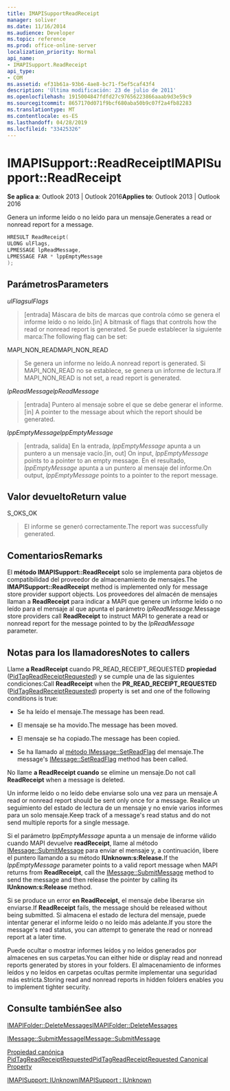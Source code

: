 ```yaml
---
title: IMAPISupportReadReceipt
manager: soliver
ms.date: 11/16/2014
ms.audience: Developer
ms.topic: reference
ms.prod: office-online-server
localization_priority: Normal
api_name:
- IMAPISupport.ReadReceipt
api_type:
- COM
ms.assetid: ef31b61a-93b6-4ae8-bc71-f5ef5caf43f4
description: 'Última modificación: 23 de julio de 2011'
ms.openlocfilehash: 1915004847fdfd27c97656223866aaab9d3e59c9
ms.sourcegitcommit: 8657170d071f9bcf680aba50b9c07f2a4fb82283
ms.translationtype: MT
ms.contentlocale: es-ES
ms.lasthandoff: 04/28/2019
ms.locfileid: "33425326"
---
```

# <a name="imapisupportreadreceipt"></a><span data-ttu-id="306df-103">IMAPISupport::ReadReceipt</span><span class="sxs-lookup"><span data-stu-id="306df-103">IMAPISupport::ReadReceipt</span></span>

  
  
<span data-ttu-id="306df-104">**Se aplica a**: Outlook 2013 | Outlook 2016</span><span class="sxs-lookup"><span data-stu-id="306df-104">**Applies to**: Outlook 2013 | Outlook 2016</span></span> 
  
<span data-ttu-id="306df-105">Genera un informe leído o no leído para un mensaje.</span><span class="sxs-lookup"><span data-stu-id="306df-105">Generates a read or nonread report for a message.</span></span>
  
```cpp
HRESULT ReadReceipt(
ULONG ulFlags,
LPMESSAGE lpReadMessage,
LPMESSAGE FAR * lppEmptyMessage
);
```

## <a name="parameters"></a><span data-ttu-id="306df-106">Parámetros</span><span class="sxs-lookup"><span data-stu-id="306df-106">Parameters</span></span>

 <span data-ttu-id="306df-107">_ulFlags_</span><span class="sxs-lookup"><span data-stu-id="306df-107">_ulFlags_</span></span>
  
> <span data-ttu-id="306df-108">[entrada] Máscara de bits de marcas que controla cómo se genera el informe leído o no leído.</span><span class="sxs-lookup"><span data-stu-id="306df-108">[in] A bitmask of flags that controls how the read or nonread report is generated.</span></span> <span data-ttu-id="306df-109">Se puede establecer la siguiente marca:</span><span class="sxs-lookup"><span data-stu-id="306df-109">The following flag can be set:</span></span>
    
<span data-ttu-id="306df-110">MAPI_NON_READ</span><span class="sxs-lookup"><span data-stu-id="306df-110">MAPI_NON_READ</span></span> 
  
> <span data-ttu-id="306df-111">Se genera un informe no leído.</span><span class="sxs-lookup"><span data-stu-id="306df-111">A nonread report is generated.</span></span> <span data-ttu-id="306df-112">Si MAPI_NON_READ no se establece, se genera un informe de lectura.</span><span class="sxs-lookup"><span data-stu-id="306df-112">If MAPI_NON_READ is not set, a read report is generated.</span></span>
    
 <span data-ttu-id="306df-113">_lpReadMessage_</span><span class="sxs-lookup"><span data-stu-id="306df-113">_lpReadMessage_</span></span>
  
> <span data-ttu-id="306df-114">[entrada] Puntero al mensaje sobre el que se debe generar el informe.</span><span class="sxs-lookup"><span data-stu-id="306df-114">[in] A pointer to the message about which the report should be generated.</span></span>
    
 <span data-ttu-id="306df-115">_lppEmptyMessage_</span><span class="sxs-lookup"><span data-stu-id="306df-115">_lppEmptyMessage_</span></span>
  
> <span data-ttu-id="306df-116">[entrada, salida] En la entrada,  _lppEmptyMessage_ apunta a un puntero a un mensaje vacío.</span><span class="sxs-lookup"><span data-stu-id="306df-116">[in, out] On input,  _lppEmptyMessage_ points to a pointer to an empty message.</span></span> <span data-ttu-id="306df-117">En el resultado,  _lppEmptyMessage_ apunta a un puntero al mensaje del informe.</span><span class="sxs-lookup"><span data-stu-id="306df-117">On output,  _lppEmptyMessage_ points to a pointer to the report message.</span></span> 
    
## <a name="return-value"></a><span data-ttu-id="306df-118">Valor devuelto</span><span class="sxs-lookup"><span data-stu-id="306df-118">Return value</span></span>

<span data-ttu-id="306df-119">S_OK</span><span class="sxs-lookup"><span data-stu-id="306df-119">S_OK</span></span> 
  
> <span data-ttu-id="306df-120">El informe se generó correctamente.</span><span class="sxs-lookup"><span data-stu-id="306df-120">The report was successfully generated.</span></span>
    
## <a name="remarks"></a><span data-ttu-id="306df-121">Comentarios</span><span class="sxs-lookup"><span data-stu-id="306df-121">Remarks</span></span>

<span data-ttu-id="306df-122">El **método IMAPISupport::ReadReceipt** solo se implementa para objetos de compatibilidad del proveedor de almacenamiento de mensajes.</span><span class="sxs-lookup"><span data-stu-id="306df-122">The **IMAPISupport::ReadReceipt** method is implemented only for message store provider support objects.</span></span> <span data-ttu-id="306df-123">Los proveedores del almacén de mensajes llaman a **ReadReceipt** para indicar a MAPI que genere un informe leído o no leído para el mensaje al que apunta el parámetro _lpReadMessage._</span><span class="sxs-lookup"><span data-stu-id="306df-123">Message store providers call **ReadReceipt** to instruct MAPI to generate a read or nonread report for the message pointed to by the  _lpReadMessage_ parameter.</span></span> 
  
## <a name="notes-to-callers"></a><span data-ttu-id="306df-124">Notas para los llamadores</span><span class="sxs-lookup"><span data-stu-id="306df-124">Notes to callers</span></span>

<span data-ttu-id="306df-125">Llame **a ReadReceipt** cuando PR_READ_RECEIPT_REQUESTED **propiedad** ([PidTagReadReceiptRequested](pidtagreadreceiptrequested-canonical-property.md)) y se cumple una de las siguientes condiciones:</span><span class="sxs-lookup"><span data-stu-id="306df-125">Call **ReadReceipt** when the **PR_READ_RECEIPT_REQUESTED** ([PidTagReadReceiptRequested](pidtagreadreceiptrequested-canonical-property.md)) property is set and one of the following conditions is true:</span></span>
  
- <span data-ttu-id="306df-126">Se ha leído el mensaje.</span><span class="sxs-lookup"><span data-stu-id="306df-126">The message has been read.</span></span>
    
- <span data-ttu-id="306df-127">El mensaje se ha movido.</span><span class="sxs-lookup"><span data-stu-id="306df-127">The message has been moved.</span></span>
    
- <span data-ttu-id="306df-128">El mensaje se ha copiado.</span><span class="sxs-lookup"><span data-stu-id="306df-128">The message has been copied.</span></span>
    
- <span data-ttu-id="306df-129">Se ha llamado al [método IMessage::SetReadFlag](imessage-setreadflag.md) del mensaje.</span><span class="sxs-lookup"><span data-stu-id="306df-129">The message's [IMessage::SetReadFlag](imessage-setreadflag.md) method has been called.</span></span> 
    
<span data-ttu-id="306df-130">No llame **a ReadReceipt cuando** se elimine un mensaje.</span><span class="sxs-lookup"><span data-stu-id="306df-130">Do not call **ReadReceipt** when a message is deleted.</span></span> 
  
<span data-ttu-id="306df-131">Un informe leído o no leído debe enviarse solo una vez para un mensaje.</span><span class="sxs-lookup"><span data-stu-id="306df-131">A read or nonread report should be sent only once for a message.</span></span> <span data-ttu-id="306df-132">Realice un seguimiento del estado de lectura de un mensaje y no envíe varios informes para un solo mensaje.</span><span class="sxs-lookup"><span data-stu-id="306df-132">Keep track of a message's read status and do not send multiple reports for a single message.</span></span>
  
<span data-ttu-id="306df-133">Si el parámetro _lppEmptyMessage_ apunta a un mensaje de informe válido cuando MAPI devuelve **readReceipt**, llame al método [IMessage::SubmitMessage](imessage-submitmessage.md) para enviar el mensaje y, a continuación, libere el puntero llamando a su método **IUnknown:s:Release.**</span><span class="sxs-lookup"><span data-stu-id="306df-133">If the  _lppEmptyMessage_ parameter points to a valid report message when MAPI returns from **ReadReceipt**, call the [IMessage::SubmitMessage](imessage-submitmessage.md) method to send the message and then release the pointer by calling its **IUnknown:s:Release** method.</span></span> 
  
<span data-ttu-id="306df-134">Si se produce un error **en ReadReceipt,** el mensaje debe liberarse sin enviarse.</span><span class="sxs-lookup"><span data-stu-id="306df-134">If **ReadReceipt** fails, the message should be released without being submitted.</span></span> <span data-ttu-id="306df-135">Si almacena el estado de lectura del mensaje, puede intentar generar el informe leído o no leído más adelante.</span><span class="sxs-lookup"><span data-stu-id="306df-135">If you store the message's read status, you can attempt to generate the read or nonread report at a later time.</span></span> 
  
<span data-ttu-id="306df-136">Puede ocultar o mostrar informes leídos y no leídos generados por almacenes en sus carpetas.</span><span class="sxs-lookup"><span data-stu-id="306df-136">You can either hide or display read and nonread reports generated by stores in your folders.</span></span> <span data-ttu-id="306df-137">El almacenamiento de informes leídos y no leídos en carpetas ocultas permite implementar una seguridad más estricta.</span><span class="sxs-lookup"><span data-stu-id="306df-137">Storing read and nonread reports in hidden folders enables you to implement tighter security.</span></span>
  
## <a name="see-also"></a><span data-ttu-id="306df-138">Consulte también</span><span class="sxs-lookup"><span data-stu-id="306df-138">See also</span></span>



[<span data-ttu-id="306df-139">IMAPIFolder::DeleteMessages</span><span class="sxs-lookup"><span data-stu-id="306df-139">IMAPIFolder::DeleteMessages</span></span>](imapifolder-deletemessages.md)
  
[<span data-ttu-id="306df-140">IMessage::SubmitMessage</span><span class="sxs-lookup"><span data-stu-id="306df-140">IMessage::SubmitMessage</span></span>](imessage-submitmessage.md)
  
[<span data-ttu-id="306df-141">Propiedad canónica PidTagReadReceiptRequested</span><span class="sxs-lookup"><span data-stu-id="306df-141">PidTagReadReceiptRequested Canonical Property</span></span>](pidtagreadreceiptrequested-canonical-property.md)
  
[<span data-ttu-id="306df-142">IMAPISupport: IUnknown</span><span class="sxs-lookup"><span data-stu-id="306df-142">IMAPISupport : IUnknown</span></span>](imapisupportiunknown.md)

